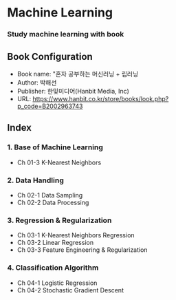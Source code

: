 # Machine Learning 
### Study machine learning with book  

## Book Configuration
- Book name: "혼자 공부하는 머신러닝 + 립러닝
- Author: 박해선 
- Publisher: 한및미디어(Hanbit Media, Inc)
- URL: <https://www.hanbit.co.kr/store/books/look.php?p_code=B2002963743>


## Index
### 1. Base of Machine Learning
- Ch 01-3 K-Nearest Neighbors

### 2. Data Handling
- Ch 02-1 Data Sampling
- Ch 02-2 Data Processing

### 3. Regression & Regularization
- Ch 03-1 K-Nearest Neighbors Regression
- Ch 03-2 Linear Regression
- Ch 03-3 Feature Engineering & Regularization

### 4. Classification Algorithm
- Ch 04-1 Logistic Regression
- Ch 04-2 Stochastic Gradient Descent
